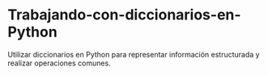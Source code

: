 # Trabajando-con-diccionarios-en-Python
Utilizar diccionarios en Python para representar información estructurada y realizar operaciones comunes.
